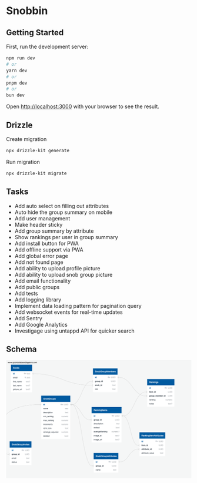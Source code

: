 # Snobbin

## Getting Started

First, run the development server:

```bash
npm run dev
# or
yarn dev
# or
pnpm dev
# or
bun dev
```

Open [http://localhost:3000](http://localhost:3000) with your browser to see the result.

## Drizzle

Create migration

```bash
npx drizzle-kit generate
```

Run migration

```bash
npx drizzle-kit migrate
```

## Tasks

- Add auto select on filling out attributes
- Auto hide the group summary on mobile
- Add user management
- Make header sticky
- Add group summary by attribute
- Show rankings per user in group summary
- Add install button for PWA
- Add offline support via PWA
- Add global error page
- Add not found page
- Add ability to upload profile picture
- Add ability to upload snob group picture
- Add email functionality
- Add public groups
- Add tests
- Add logging library
- Implement data loading pattern for pagination query
- Add websocket events for real-time updates
- Add Sentry
- Add Google Analytics
- Investigage using untappd API for quicker search

## Schema

![DB Schema](/docs/QuickDBD-export.png)
